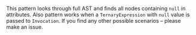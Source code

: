 This pattern looks through full AST and finds all nodes containing `null` in attributes.
Also pattern works when a `TernaryExpression` with `null` value is passed to `Invocation`.
If you find any other possible scenarios – please make an issue.

